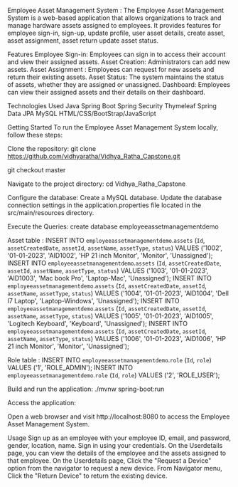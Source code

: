 Employee Asset Management System :
The Employee Asset Management System is a web-based application that allows organizations to track and manage hardware assets assigned to employees. It provides features for employee sign-in, sign-up, update profile, user asset details, create asset, asset assignment, asset return update asset status.

Features
Employee Sign-in: Employees can sign in to access their account and view their assigned assets.
Asset Creation: Administrators can add new assets.
Asset Assignment : Employees can request for new assets and return their existing assets.
Asset Status: The system maintains the status of assets, whether they are assigned or unassigned.
Dashboard: Employees can view their assigned assets and their details on their dashboard.


Technologies Used
Java
Spring Boot
Spring Security
Thymeleaf 
Spring Data JPA 
MySQL 
HTML/CSS/BootStrap/JavaScript 


Getting Started
To run the Employee Asset Management System locally, follow these steps:

Clone the repository:
git clone https://github.com/vidhyaratha/Vidhya_Ratha_Capstone.git

git checkout master


Navigate to the project directory:
cd Vidhya_Ratha_Capstone


Configure the database:
Create a MySQL database.
Update the database connection settings in the application.properties file located in the src/main/resources directory.


Execute the Queries: 
create database employeeassetmanagementdemo

Asset table  :
INSERT INTO `employeeassetmanagementdemo`.`assets` (`Id`, `assetCreatedDate`, `assetId`, `assetName`, `assetType`, `status`) VALUES ('1002', '01-01-2023', 'AID1002', 'HP 21 inch Monitor', 'Monitor', 'Unassigned');
INSERT INTO `employeeassetmanagementdemo`.`assets` (`Id`, `assetCreatedDate`, `assetId`, `assetName`, `assetType`, `status`) VALUES ('1003', '01-01-2023', 'AID1003', 'Mac book Pro', 'Laptop-Mac', 'Unassigned');
INSERT INTO `employeeassetmanagementdemo`.`assets` (`Id`, `assetCreatedDate`, `assetId`, `assetName`, `assetType`, `status`) VALUES ('1004', '01-01-2023', 'AID1004', 'Dell I7 Laptop', 'Laptop-Windows', 'Unassigned');
INSERT INTO `employeeassetmanagementdemo`.`assets` (`Id`, `assetCreatedDate`, `assetId`, `assetName`, `assetType`, `status`) VALUES ('1005', '01-01-2023', 'AID1005', 'Logitech Keyboard', 'Keyboard', 'Unassigned');
INSERT INTO `employeeassetmanagementdemo`.`assets` (`Id`, `assetCreatedDate`, `assetId`, `assetName`, `assetType`, `status`) VALUES ('1006', '01-01-2023', 'AID1006', 'HP 21 inch Monitor', 'Monitor', 'Unassigned');


Role table :
INSERT INTO `employeeassetmanagementdemo`.`role` (`Id`, `role`) VALUES ('1', 'ROLE_ADMIN');
INSERT INTO `employeeassetmanagementdemo`.`role` (`Id`, `role`) VALUES ('2', 'ROLE_USER');



Build and run the application:
./mvnw spring-boot:run


Access the application:

Open a web browser and visit http://localhost:8080 to access the Employee Asset Management System.

Usage
Sign up as an employee with your employee ID, email, and password, gender, location, name.
Sign in using your credentials.
On the Userdetails page, you can view the details of the employee and the assets assigned to that employee.
On the Userdetails page, Click the "Request a Device" option from the navigator to request a new device.
From Navigator menu, Click the "Return Device" to return the existing device.













